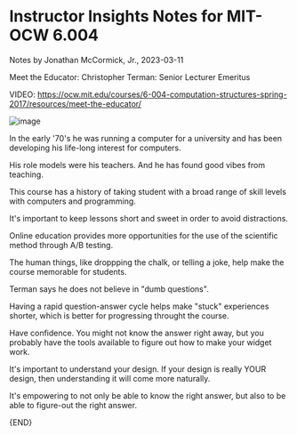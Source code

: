 # Instructor Insights Notes for MIT-OCW 6.004

Notes by Jonathan McCormick, Jr., 2023-03-11

Meet the Educator: Christopher Terman: Senior Lecturer Emeritus

VIDEO: https://ocw.mit.edu/courses/6-004-computation-structures-spring-2017/resources/meet-the-educator/

![image](https://user-images.githubusercontent.com/67705789/224502844-801c4e81-d57d-4d99-a030-80cbf2d99f7d.png)

In the early '70's he was running a computer for a university and has
been developing his life-long interest for computers. 

His role models were his teachers. And he has found good vibes from teaching. 

This course has a history of taking student with a broad range of skill
levels with computers and programming.

It's important to keep lessons short and sweet in order to avoid 
distractions. 

Online education provides more opportunities for the use of the
scientific method through A/B testing. 

The human things, like droppping the chalk, or telling a joke, help
make the course memorable for students. 

Terman says he does not believe in "dumb questions".

Having a rapid question-answer cycle helps make "stuck" experiences
shorter, which is better for progressing throught the course. 

Have confidence. You might not know the answer right away, but you
probably have the tools available to figure out how to make your 
widget work. 

It's important to understand your design. If your design is really 
YOUR design, then understanding it will come more naturally. 

It's empowering to not only be able to know the right answer, but 
also to be able to figure-out the right answer. 

{END}
